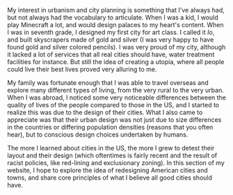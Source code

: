 My interest in urbanism and city planning is something that I've always had, but not always had the vocabulary to articulate. When I was a kid, I would play Minecraft a lot, and would design palaces to my heart's content. When I was in seventh grade, I designed my first city for art class. I called it *Io*, and built skyscrapers made of gold and silver (I was very happy to have found gold and silver colored pencils). I was very proud of my city, although it lacked a lot of services that all real cities should have, water treatment facilities for instance. But still the idea of creating a utopia, where all people could live their best lives proved very alluring to me.  


My family was fortunate enough that I was able to travel overseas and explore many different types of living, from the very rural to the very urban. When I was abroad, I noticed some very noticeable differences between the quality of lives of the people compared to those in the US, and I started to realize this was due to the design of their cities. What I also came to appreciate was that their urban design was not just due to size differences in the countries or differing population densities (reasons that you often hear), but to conscious design choices undertaken by humans.

The more I learned about cities in the US, the more I grew to detest their layout and their design (which oftentimes is fairly recent and the result of racist policies, like red-lining and exclusionary zoning). In this section of my website, I hope to explore the idea of redesigning American cities and towns, and share core principles of what I believe all good cities should have.